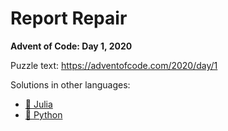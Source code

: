 # Report Repair

**Advent of Code: Day 1, 2020**

Puzzle text: https://adventofcode.com/2020/day/1

Solutions in other languages:

- [🎪 Julia](../../../../julia/2020/01_report_repair)
- [🐍 Python](../../../../python/2020/01_report_repair)
